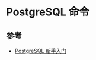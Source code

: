 # PostgreSQL 命令

## 参考

* [PostgreSQL 新手入门](http://www.ruanyifeng.com/blog/2013/12/getting_started_with_postgresql.html)
